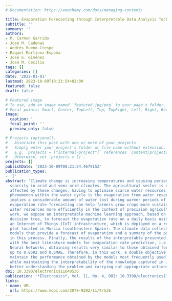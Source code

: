 ```yaml
---
# Documentation: https://wowchemy.com/docs/managing-content/

title: Evaporation Forecasting through Interpretable Data Analysis Techniques
subtitle: ''
summary: ''
authors:
- M. Carmen Garrido
- José M. Cadenas
- Andrés Bueno-Crespo
- Raquel Martínez-España
- José G. Giménez
- José M. Cecilia
tags: []
categories: []
date: '2022-01-01'
lastmod: 2023-10-09T10:21:54+02:00
featured: false
draft: false

# Featured image
# To use, add an image named `featured.jpg/png` to your page's folder.
# Focal points: Smart, Center, TopLeft, Top, TopRight, Left, Right, BottomLeft, Bottom, BottomRight.
image:
  caption: ''
  focal_point: ''
  preview_only: false

# Projects (optional).
#   Associate this post with one or more of your projects.
#   Simply enter your project's folder or file name without extension.
#   E.g. `projects = ["internal-project"]` references `content/project/deep-learning/index.md`.
#   Otherwise, set `projects = []`.
projects: []
publishDate: '2023-10-09T08:21:54.467915Z'
publication_types:
- '2'
abstract: 'Climate change is increasing temperatures and causing periods of water
  scarcity in arid and semi-arid climates. The agricultural sector is one of the most
  affected by these changes, having to optimise scarce water resources. An important
  phenomenon within the water cycle is the evaporation from water reservoirs, which
  implies a considerable amount of water lost during warmer periods of the year. Indeed,
  evaporation rate forecasting can help farmers grow crops more sustainably by managing
  water resources more efficiently in the context of precision agriculture. In this
  work, we expose an interpretable machine learning approach, based on a multivariate
  decision tree, to forecast the evaporation rate on a daily basis using data from
  an Internet of Things (IoT) infrastructure, which is deployed on a real irrigated
  plot located in Murcia (southeastern Spain). The climate data collected feed the
  models that provide a forecast of evaporation and a summary of the parameters involved
  in this process. Finally, the results of the interpretable presented model are validated
  with the best literature models for evaporation rate prediction, i.e., Artificial
  Neural Networks, obtaining results very similar to those obtained for them, reaching
  up to 0.85R2 and 0.6MAE. Therefore, in this work, a double objective is faced: to
  maintain the performance obtained by the models most frequently used in the problem
  while maintaining the interpretability of the knowledge captured in it, which allows
  better understanding the problem and carrying out appropriate actions.'
doi: 10.3390/electronics11040536
publication: '*Electronics*, Vol. 11, No. 4, DOI: 10.3390/electronics11040536'
links:
- name: URL
  url: https://www.mdpi.com/2079-9292/11/4/536
---
```

